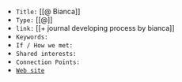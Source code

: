 -   `Title:` [[@ Bianca]]
-   `Type:` [[@]]
-   `link:` [[+ journal developing process by bianca]]
-   `Keywords:`
-   `If / How we met:`
-   `Shared interests:`
-   `Connection Points:`
-   [`Web site`](https://biancapereira.me/)